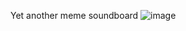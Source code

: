 Yet another meme soundboard
![image](https://user-images.githubusercontent.com/68628837/184498348-247fb583-f3b5-471a-a68a-d5db7ecb6a95.png)
